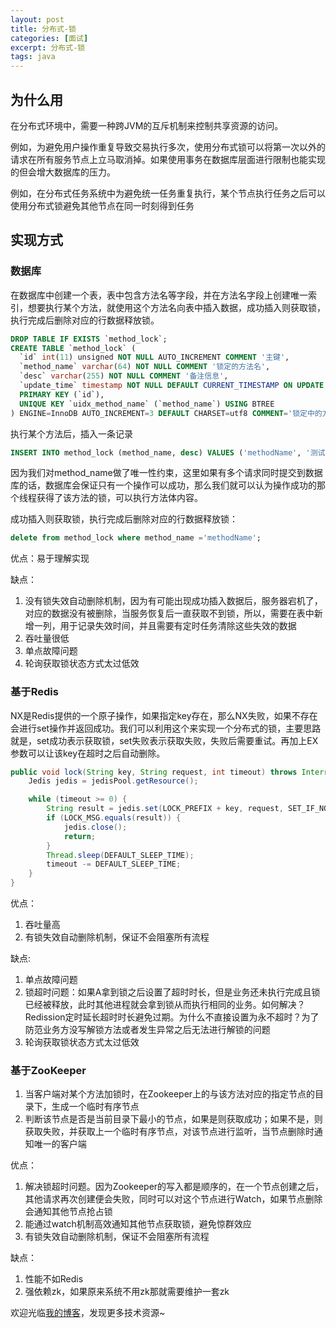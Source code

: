```yaml
---
layout: post
title: 分布式-锁
categories: [面试]
excerpt: 分布式-锁
tags: java
---
```

## 为什么用
在分布式环境中，需要一种跨JVM的互斥机制来控制共享资源的访问。

例如，为避免用户操作重复导致交易执行多次，使用分布式锁可以将第一次以外的请求在所有服务节点上立马取消掉。如果使用事务在数据库层面进行限制也能实现的但会增大数据库的压力。

例如，在分布式任务系统中为避免统一任务重复执行，某个节点执行任务之后可以使用分布式锁避免其他节点在同一时刻得到任务

## 实现方式
### 数据库
在数据库中创建一个表，表中包含方法名等字段，并在方法名字段上创建唯一索引，想要执行某个方法，就使用这个方法名向表中插入数据，成功插入则获取锁，执行完成后删除对应的行数据释放锁。

```sql
DROP TABLE IF EXISTS `method_lock`;
CREATE TABLE `method_lock` (
  `id` int(11) unsigned NOT NULL AUTO_INCREMENT COMMENT '主键',
  `method_name` varchar(64) NOT NULL COMMENT '锁定的方法名',
  `desc` varchar(255) NOT NULL COMMENT '备注信息',
  `update_time` timestamp NOT NULL DEFAULT CURRENT_TIMESTAMP ON UPDATE CURRENT_TIMESTAMP,
  PRIMARY KEY (`id`),
  UNIQUE KEY `uidx_method_name` (`method_name`) USING BTREE
) ENGINE=InnoDB AUTO_INCREMENT=3 DEFAULT CHARSET=utf8 COMMENT='锁定中的方法';
```

执行某个方法后，插入一条记录

```sql
INSERT INTO method_lock (method_name, desc) VALUES ('methodName', '测试的methodName');
```

因为我们对method_name做了唯一性约束，这里如果有多个请求同时提交到数据库的话，数据库会保证只有一个操作可以成功，那么我们就可以认为操作成功的那个线程获得了该方法的锁，可以执行方法体内容。

成功插入则获取锁，执行完成后删除对应的行数据释放锁：

```sql
delete from method_lock where method_name ='methodName';
```

优点：易于理解实现

缺点：

1. 没有锁失效自动删除机制，因为有可能出现成功插入数据后，服务器宕机了，对应的数据没有被删除，当服务恢复后一直获取不到锁，所以，需要在表中新增一列，用于记录失效时间，并且需要有定时任务清除这些失效的数据
2. 吞吐量很低
3. 单点故障问题
4. 轮询获取锁状态方式太过低效

### 基于Redis
NX是Redis提供的一个原子操作，如果指定key存在，那么NX失败，如果不存在会进行set操作并返回成功。我们可以利用这个来实现一个分布式的锁，主要思路就是，set成功表示获取锁，set失败表示获取失败，失败后需要重试。再加上EX参数可以让该key在超时之后自动删除。

```java
public void lock(String key, String request, int timeout) throws InterruptedException {
    Jedis jedis = jedisPool.getResource();

    while (timeout >= 0) {
        String result = jedis.set(LOCK_PREFIX + key, request, SET_IF_NOT_EXIST, SET_WITH_EXPIRE_TIME, DEFAULT_EXPIRE_TIME);
        if (LOCK_MSG.equals(result)) {
            jedis.close();
            return;
        }
        Thread.sleep(DEFAULT_SLEEP_TIME);
        timeout -= DEFAULT_SLEEP_TIME;
    }
}
```

优点：

1. 吞吐量高
2. 有锁失效自动删除机制，保证不会阻塞所有流程

缺点:

1. 单点故障问题
2. 锁超时问题：如果A拿到锁之后设置了超时时长，但是业务还未执行完成且锁已经被释放，此时其他进程就会拿到锁从而执行相同的业务。如何解决？Redission定时延长超时时长避免过期。为什么不直接设置为永不超时？为了防范业务方没写解锁方法或者发生异常之后无法进行解锁的问题
3. 轮询获取锁状态方式太过低效

### 基于ZooKeeper
1. 当客户端对某个方法加锁时，在Zookeeper上的与该方法对应的指定节点的目录下，生成一个临时有序节点
2. 判断该节点是否是当前目录下最小的节点，如果是则获取成功；如果不是，则获取失败，并获取上一个临时有序节点，对该节点进行监听，当节点删除时通知唯一的客户端

优点：

1. 解决锁超时问题。因为Zookeeper的写入都是顺序的，在一个节点创建之后，其他请求再次创建便会失败，同时可以对这个节点进行Watch，如果节点删除会通知其他节点抢占锁
2. 能通过watch机制高效通知其他节点获取锁，避免惊群效应
3. 有锁失效自动删除机制，保证不会阻塞所有流程

缺点：

1. 性能不如Redis
2. 强依赖zk，如果原来系统不用zk那就需要维护一套zk

欢迎光临[我的博客](http://www.wangtianyi.top/?utm_source=github&utm_medium=github)，发现更多技术资源~
